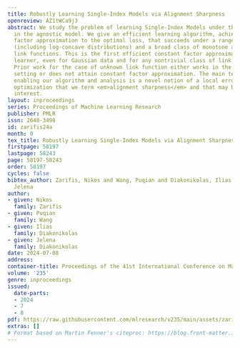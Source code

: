 ```yaml
---
title: Robustly Learning Single-Index Models via Alignment Sharpness
openreview: AZ1tWCa9j3
abstract: We study the problem of learning Single-Index Models under the $L_2^2$ loss
  in the agnostic model. We give an efficient learning algorithm, achieving a constant
  factor approximation to the optimal loss, that succeeds under a range of distributions
  (including log-concave distributions) and a broad class of monotone and Lipschitz
  link functions. This is the first efficient constant factor approximate agnostic
  learner, even for Gaussian data and for any nontrivial class of link functions.
  Prior work for the case of unknown link function either works in the realizable
  setting or does not attain constant factor approximation. The main technical ingredient
  enabling our algorithm and analysis is a novel notion of a local error bound in
  optimization that we term <em>alignment sharpness</em> and that may be of broader
  interest.
layout: inproceedings
series: Proceedings of Machine Learning Research
publisher: PMLR
issn: 2640-3498
id: zarifis24a
month: 0
tex_title: Robustly Learning Single-Index Models via Alignment Sharpness
firstpage: 58197
lastpage: 58243
page: 58197-58243
order: 58197
cycles: false
bibtex_author: Zarifis, Nikos and Wang, Puqian and Diakonikolas, Ilias and Diakonikolas,
  Jelena
author:
- given: Nikos
  family: Zarifis
- given: Puqian
  family: Wang
- given: Ilias
  family: Diakonikolas
- given: Jelena
  family: Diakonikolas
date: 2024-07-08
address:
container-title: Proceedings of the 41st International Conference on Machine Learning
volume: '235'
genre: inproceedings
issued:
  date-parts:
  - 2024
  - 7
  - 8
pdf: https://raw.githubusercontent.com/mlresearch/v235/main/assets/zarifis24a/zarifis24a.pdf
extras: []
# Format based on Martin Fenner's citeproc: https://blog.front-matter.io/posts/citeproc-yaml-for-bibliographies/
---
```

